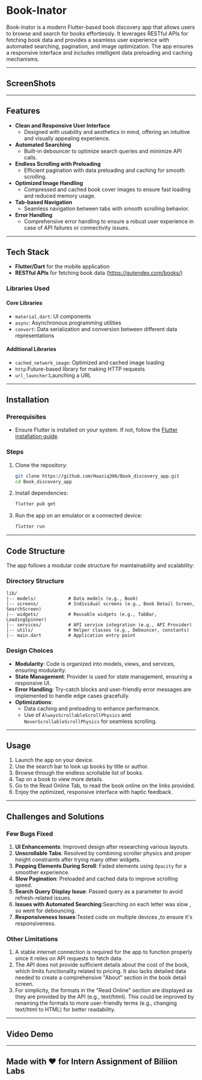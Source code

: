 # Book-Inator

Book-Inator is a modern Flutter-based book discovery app that allows users to browse and search for books effortlessly. It leverages RESTful APIs for fetching book data and provides a seamless user experience with automated searching, pagination, and image optimization. The app ensures a responsive interface and includes intelligent data preloading and caching mechanisms.

---

## ScreenShots

---

## Features

- **Clean and Responsive User Interface**
  - Designed with usability and aesthetics in mind, offering an intuitive and visually appealing experience.
- **Automated Searching**
  - Built-in debouncer to optimize search queries and minimize API calls.
- **Endless Scrolling with Preloading**
  - Efficient pagination with data preloading and caching for smooth scrolling.
- **Optimized Image Handling**
  - Compressed and cached book cover images to ensure fast loading and reduced memory usage.
- **Tab-based Navigation**
  - Seamless navigation between tabs with smooth scrolling behavior.
- **Error Handling**
  - Comprehensive error handling to ensure a robust user experience in case of API failures or connectivity issues.

---

## Tech Stack

- **Flutter/Dart** for the mobile application
- **RESTful APIs** for fetching book data (https://gutendex.com/books/)

### Libraries Used

#### Core Libraries
- `material.dart`: UI components
- `async`: Asynchronous programming utilities
- `convert`: Data serialization and conversion between different data representations

#### Additional Libraries
- `cached_network_image`: Optimized and cached image loading
- `http`:Future-based library for making HTTP requests
- `url_launcher`:Launching a URL
---

## Installation

### Prerequisites
- Ensure Flutter is installed on your system. If not, follow the [Flutter installation guide](https://flutter.dev/docs/get-started/install).

### Steps
1. Clone the repository:
   ```bash
   git clone https://github.com/Haaziq386/Book_discovery_app.git
   cd Book_discovery_app
   ```
2. Install dependencies:
   ```bash
   flutter pub get
   ```
3. Run the app on an emulator or a connected device:
   ```bash
   flutter run
   ```

---

## Code Structure

The app follows a modular code structure for maintainability and scalability:

### Directory Structure
```
lib/
|-- models/            # Data models (e.g., Book)
|-- screens/           # Individual screens (e.g., Book Detail Screen, SearchScreen)
|-- widgets/           # Reusable widgets (e.g., TabBar, LoadingSpinner)
|-- services/          # API service integration (e.g., API Provider)
|-- utils/             # Helper classes (e.g., Debouncer, constants)
|-- main.dart          # Application entry point
```

### Design Choices
- **Modularity**: Code is organized into models, views, and services, ensuring modularity.
- **State Management**: Provider is used for state management, ensuring a responsive UI.
- **Error Handling**: Try-catch blocks and user-friendly error messages are implemented to handle edge cases gracefully.
- **Optimizations**:
  - Data caching and preloading to enhance performance.
  - Use of `AlwaysScrollableScrollPhysics` and `NeverScrollableScrollPhysics` for seamless scrolling.

---

## Usage

1. Launch the app on your device.
2. Use the search bar to look up books by title or author.
3. Browse through the endless scrollable list of books.
4. Tap on a book to view more details.
5. Go to the Read Online Tab, to read the book online on the links provided.
6. Enjoy the optimized, responsive interface with haptic feedback.

---

## Challenges and Solutions

### Few Bugs Fixed
1. **UI Enhancements**: Improved design after researching various layouts.
2. **Unscrollable Tabs**: Resolved by combining scroller physics and proper height constraints after trying many other widgets.
3. **Popping Elements During Scroll**: Faded elements using `Opacity` for a smoother experience.
4. **Slow Pagination**: Preloaded and cached data to improve scrolling speed.
5. **Search Query Display Issue**: Passed query as a parameter to avoid refresh-related issues.
6. **Issues with Automated Searching**:Searching on each letter was slow , so went for debouncing.
7. **Responsiveness Issues**:Tested code on multiple devices ,to ensure it's responsiveness.

### Other Limitations

1. A stable internet connection is required for the app to function properly since it relies on API requests to fetch data.
2. The API does not provide sufficient details about the cost of the book, which limits functionality related to pricing. It also lacks detailed data needed to create a comprehensive "About" section in the book detail screen.
3. For simplicity, the formats in the "Read Online" section are displayed as they are provided by the API (e.g., text/html). This could be improved by renaming the formats to more user-friendly terms (e.g., changing text/html to HTML) for better readability.
---

## Video Demo

---
## Made with ❤️ for Intern Assignment of Biliion Labs
